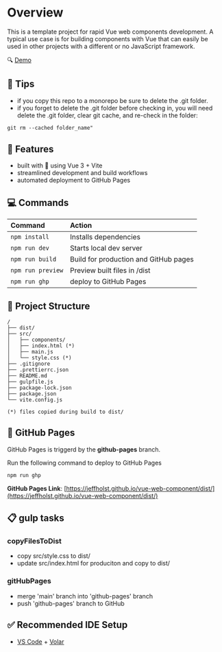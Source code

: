 # Overview

This is a template project for rapid Vue web components development.  A typical use case is for building components with Vue that can easily be used in other projects with a different or no JavaScript framework.

🔍 [Demo](https://jeffholst.github.io/vue-web-component/dist/)

## 👀 Tips

- if you copy this repo to a monorepo be sure to delete the .git folder.  
- if you forget to delete the .git folder before checking in, you will need delete the .git folder, clear git cache, and re-check in the folder:

```txt
git rm --cached folder_name"
```

## 📌 Features

- built with 💖 using Vue 3 + Vite
- streamlined development and build workflows
- automated deployment to GitHub Pages

## 💻 Commands

| Command           | Action                                           |
| :---------------- | :----------------------------------------------- |
| `npm install`     | Installs dependencies                            |
| `npm run dev`     | Starts local dev server                          |
| `npm run build`   | Build for production and GitHub pages            |
| `npm run preview` | Preview built files in /dist                     |
| `npm run ghp`     | deploy to GitHub Pages                           |

## 📁 Project Structure

```
/
├── dist/
├── src/
│   ├── components/
│   ├── index.html (*)
│   ├── main.js
│   └── style.css (*)
├── .gitignore
├── .prettierrc.json
├── README.md
├── gulpfile.js
├── package-lock.json
├── package.json
└── vite.config.js

(*) files copied during build to dist/
```

## 📃 GitHub Pages

GitHub Pages is triggerd by the **github-pages** branch.

Run the following command to deploy to GitHub Pages

```txt
npm run ghp
```

**GitHub Pages Link**: [https://jeffholst.github.io/vue-web-component/dist/](https://jeffholst.github.io/vue-web-component/dist/)

## 📋 gulp tasks

### copyFilesToDist

- copy src/style.css to dist/
- update src/index.html for produciton and copy to dist/

### gitHubPages

- merge 'main' branch into 'github-pages' branch
- push 'github-pages' branch to GitHub

## ✅ Recommended IDE Setup

- [VS Code](https://code.visualstudio.com/) + [Volar](https://marketplace.visualstudio.com/items?itemName=Vue.volar)